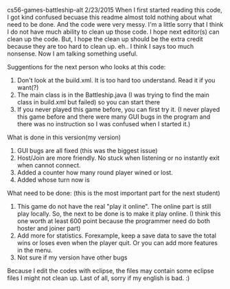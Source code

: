cs56-games-battleship-alt
2/23/2015
When I first started reading this code, I got kind confused becuase this readme almost told nothing about what need to be done. And the code were very messy. I'm a little sorry that I think I do not have much ability to clean up those code. I hope next editor(s) can clean up the code. But, I hope the clean up should be the extra credit because they are too hard to clean up. eh.. I think I says too much nonsense. Now I am talking something useful.

Suggentions for the next person who looks at this code:
1. Don't look at the build.xml. It is too hard too understand. Read it if you want(?)
2. The main class is in the Battleship.java (I was trying to find the main class in build.xml but failed) so you can start there
3. If you never played this game before, you can first try it. (I never played this game before and there were many GUI bugs in the program and there was no instruction so I was confused when I started it.)

What is done in this version(my version)
1. GUI bugs are all fixed (this was the biggest issue)
2. Host/Join are more friendly. No stuck when listening or no instantly exit when cannot connect.
3. Added a counter how many round player wined or lost.
4. Added whose turn now is

What need to be done: (this is the most important part for the next student)
1. This game do not have the real "play it online". The online part is still play locally. So, the next to be done is to make it play online. (I think this one worth at least 600 point because the programmer need do both hoster and joiner part)
2. Add more for statistics. Forexample, keep a save data to save the total wins or loses even when the player quit. Or you can add more features in the menu.
3. Not sure if my version have other bugs

Because I edit the codes with eclipse, the files may contain some eclipse files I might not clean up.
Last of all, sorry if my english is bad. :)
